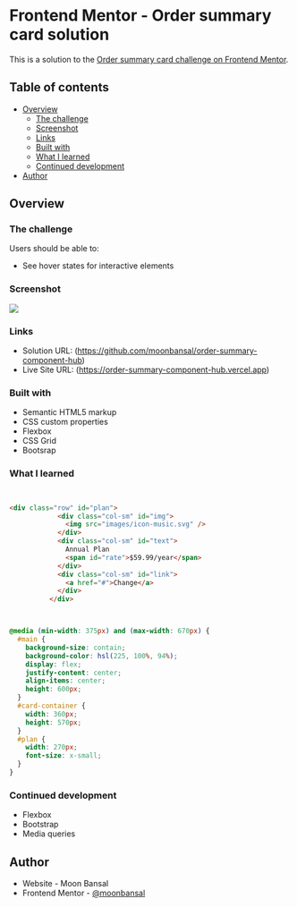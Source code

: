 # Frontend Mentor - Order summary card solution

This is a solution to the [Order summary card challenge on Frontend Mentor](https://www.frontendmentor.io/challenges/order-summary-component-QlPmajDUj). 

## Table of contents

- [Overview](#overview)
  - [The challenge](#the-challenge)
  - [Screenshot](#screenshot)
  - [Links](#links)
  - [Built with](#built-with)
  - [What I learned](#what-i-learned)
  - [Continued development](#continued-development)
- [Author](#author)


## Overview

### The challenge

Users should be able to:

- See hover states for interactive elements

### Screenshot

![](order-summary-component-hub/image.png)

### Links

- Solution URL: (https://github.com/moonbansal/order-summary-component-hub)
- Live Site URL: (https://order-summary-component-hub.vercel.app)

### Built with

- Semantic HTML5 markup
- CSS custom properties
- Flexbox
- CSS Grid
- Bootsrap

### What I learned

```html


<div class="row" id="plan">
            <div class="col-sm" id="img">
              <img src="images/icon-music.svg" />
            </div>
            <div class="col-sm" id="text">
              Annual Plan
              <span id="rate">$59.99/year</span>
            </div>
            <div class="col-sm" id="link">
              <a href="#">Change</a>
            </div>
          </div>


```


```css


@media (min-width: 375px) and (max-width: 670px) {
  #main {
    background-size: contain;
    background-color: hsl(225, 100%, 94%);
    display: flex;
    justify-content: center;
    align-items: center;
    height: 600px;
  }
  #card-container {
    width: 360px;
    height: 570px;
  }
  #plan {
    width: 270px;
    font-size: x-small;
  }
}


```


### Continued development

- Flexbox 
- Bootstrap 
- Media queries 


## Author

- Website - Moon Bansal 
- Frontend Mentor - [@moonbansal](https://www.frontendmentor.io/profile/moonbansal)
